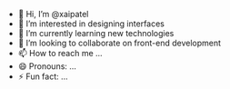 - 👋 Hi, I’m @xaipatel
- 👀 I’m interested in designing interfaces
- 🌱 I’m currently learning new technologies 
- 💞️ I’m looking to collaborate on front-end development
- 📫 How to reach me ...
- 😄 Pronouns: ...
- ⚡ Fun fact: ...

<!---
xaipatel/xaipatel is a ✨ special ✨ repository because its `README.md` (this file) appears on your GitHub profile.
You can click the Preview link to take a look at your changes.
--->
